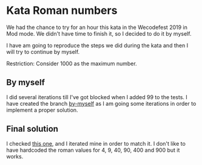 # Kata Roman numbers

We had the chance to try for an hour this kata in the Wecodefest 2019 in Mod mode.
We didn't have time to finish it, so I decided to do it by myself.

I have am going to reproduce the steps we did during the kata and then I will try to continue by
myself.

Restriction: Consider 1000 as the maximum number.

## By myself
I did several iterations till I've got blocked when I added 99 to the tests.
I have created the branch [by-myself](https://github.com/cesarob/kata-wecodefest-roman-numbers/tree/by-myself) as I am going some iterations in order to implement a proper solution.

## Final solution
I checked [this one](https://github.com/SteffenBauer/Katas/tree/master/Exercism.io/python/roman-numerals), and I iterated mine in order to match it. I don't like to have hardcoded the roman values
for 4, 9, 40, 90, 400 and 900 but it works.
